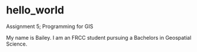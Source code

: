 # hello_world
Assignment 5; Programming for GIS

My name is Bailey. I am an FRCC student pursuing a Bachelors in Geospatial Science.
